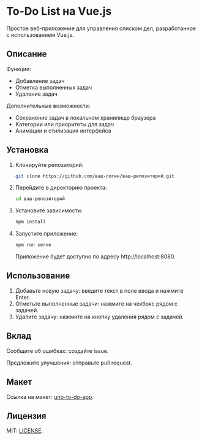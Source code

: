 # To-Do List на Vue.js

Простое веб-приложение для управления списком дел, разработанное с использованием Vue.js.

## Описание

Функции:

- Добавление задач
- Отметка выполненных задач
- Удаление задач

Дополнительные возможности:

- Сохранение задач в локальном хранилище браузера
- Категории или приоритеты для задач
- Анимации и стилизация интерфейса

## Установка

1. Клонируйте репозиторий:

    ```bash
    git clone https://github.com/ваш-логин/ваш-репозиторий.git
    ```

2. Перейдите в директорию проекта:

    ```bash
    cd ваш-репозиторий
    ```

3. Установите зависимости:

    ```bash
    npm install
    ```

4. Запустите приложение:

    ```bash
    npm run serve
    ```

   Приложение будет доступно по адресу http://localhost:8080.

## Использование

1. Добавьте новую задачу: введите текст в поле ввода и нажмите Enter.
2. Отметьте выполненные задачи: нажмите на чекбокс рядом с задачей.
3. Удалите задачу: нажмите на кнопку удаления рядом с задачей.

## Вклад

Сообщите об ошибках: создайте issue.

Предложите улучшения: отправьте pull request.

## Макет

Ссылка на макет: [uno-to-do-app](https://www.figma.com/community/file/1110780207444745729/uno-to-do-app?searchSessionId=ltkzilyb-3wbhwlxc9l2).

## Лицензия

MIT: [LICENSE](LICENSE).
